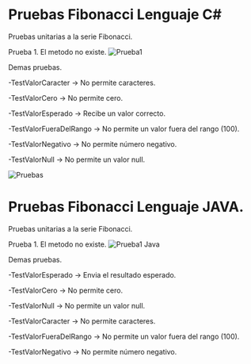 # Pruebas Fibonacci Lenguaje C#
Pruebas unitarias a la serie Fibonacci.

Prueba 1. El metodo no existe.
![Prueba1](https://user-images.githubusercontent.com/85004960/172518465-47c5d6ab-550c-4e8e-8a9e-94f61b51551e.png)

Demas pruebas.

-TestValorCaracter -> No permite caracteres.

-TestValorCero -> No permite cero.

-TestValorEsperado -> Recibe un valor correcto.

-TestValorFueraDelRango -> No permite un valor fuera del rango (100).

-TestValorNegativo -> No permite número negativo.

-TestValorNull -> No permite un valor null.

![Pruebas](https://user-images.githubusercontent.com/85004960/172536043-20fa5a87-1791-4b20-b868-c3bc9a079ed2.png)

# Pruebas Fibonacci Lenguaje JAVA.
Pruebas unitarias a la serie Fibonacci.

Prueba 1. El metodo no existe.
![Prueba1 Java](https://user-images.githubusercontent.com/85004960/172717486-0b6f238e-491b-462f-9dc1-acbc9abc7872.png)

Demas pruebas.

-TestValorEsperado -> Envia el resultado esperado.

-TestValorCero -> No permite cero.

-TestValorNull -> No permite un valor null.

-TestValorCaracter -> No permite caracteres.

-TestValorFueraDelRango -> No permite un valor fuera del rango (100).

-TestValorNegativo -> No permite número negativo.
